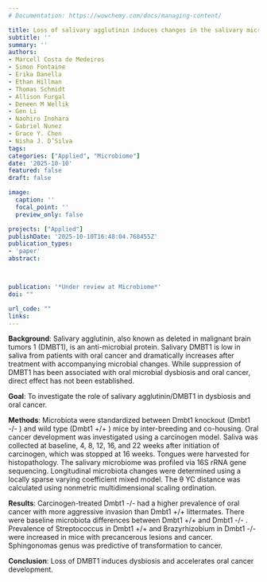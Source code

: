 ```yaml
---
# Documentation: https://wowchemy.com/docs/managing-content/

title: Loss of salivary agglutinin induces changes in the salivary microbiome and accelerates development of oral cancer
subtitle: ''
summary: ''
authors:
- Marcell Costa de Medeiros
- Simon Fontaine
- Erika Danella
- Ethan Hillman
- Thomas Schmidt
- Allison Furgal
- Deneen M Wellik
- Gen Li
- Naohiro Inohara
- Gabriel Nunez
- Grace Y. Chen
- Nisha J. D’Silva
tags:
categories: ["Applied", "Microbiome"]
date: '2025-10-10'
featured: false
draft: false

image:
  caption: ''
  focal_point: ''
  preview_only: false

projects: ["Applied"]
publishDate: '2025-10-10T16:48:04.768455Z'
publication_types:
- 'paper'
abstract: 



publication: '*Under review at Microbiome*'
doi: ""

url_code: ""
links: 
---
```


**Background**: Salivary agglutinin, also known as deleted in malignant brain tumors 1 (DMBT1), is an anti-microbial protein. Salivary DMBT1 is low in saliva from patients with oral cancer and dramatically increases after treatment with accompanying microbial changes. While suppression of DMBT1 has been associated with oral microbial dysbiosis and oral cancer, direct effect has not been established.

**Goal**: To investigate the role of salivary agglutinin/DMBT1 in dysbiosis and oral cancer. 

**Methods**: Microbiota were standardized between Dmbt1 knockout (Dmbt1 -/- ) and wild type (Dmbt1 +/+ ) mice by inter-breeding and co-housing. Oral cancer development was investigated using a carcinogen model. Saliva was collected at baseline, 4, 8, 12, 16, and 22 weeks after initiation of carcinogen, which was stopped at 16 weeks. Tongues were harvested for histopathology. The salivary microbiome was profiled via 16S rRNA gene sequencing. Longitudinal microbiota changes were determined using a locally sparse varying coefficient mixed model. The θ YC distance was calculated using nonmetric multidimensional scaling ordination. 

**Results**: Carcinogen-treated Dmbt1 -/- had a higher prevalence of oral cancer with more aggressive invasion than Dmbt1 +/+ littermates. There were baseline microbiota differences between Dmbt1 +/+ and Dmbt1 -/- . Prevalence of Streptococcus in Dmbt1 +/+ and Brazyrhizobium in Dmbt1 -/- were increased in mice with precancerous lesions and cancer. Sphingonomas genus was predictive of transformation to cancer. 

**Conclusion**: Loss of DMBT1 induces dysbiosis and accelerates oral cancer development.